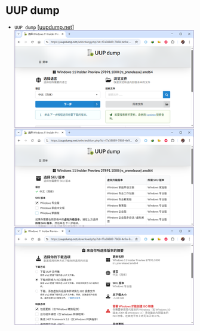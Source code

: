 # UUP dump
* `UUP dump` [[uupdump.net]](https://uupdump.net/known.php?q=category:canary)
![](image.png)  
![](image_2.png)  
![](image_3.png)